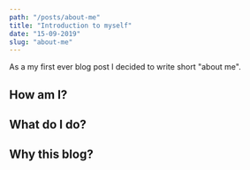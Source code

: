 ```yaml
---
path: "/posts/about-me"
title: "Introduction to myself"
date: "15-09-2019"
slug: "about-me"
---
```

As a my first ever blog post I decided to write short "about me". 
## How am I?


## What do I do?


## Why this blog?


